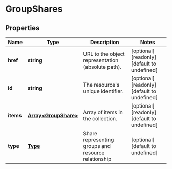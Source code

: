 # GroupShares

## Properties
| Name | Type | Description | Notes |
| ------------ | ------------- | ------------- | ------------- |
| **href** | **string** | URL to the object representation (absolute path). | [optional] [readonly] [default to undefined] |
| **id** | **string** | The resource\'s unique identifier. | [optional] [readonly] [default to undefined] |
| **items** | [**Array&lt;GroupShare&gt;**](GroupShare.md) | Array of items in the collection. | [optional] [readonly] [default to undefined] |
| **type** | [**Type**](Type.md) | Share representing groups and resource relationship | [optional] [default to undefined] |


